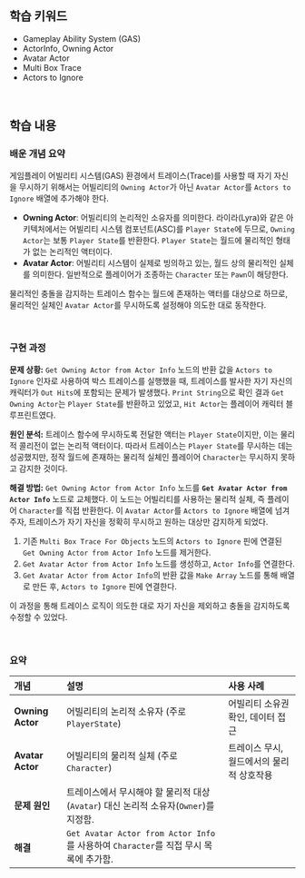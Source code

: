 ## 학습 키워드 <br>

- Gameplay Ability System (GAS)
- ActorInfo, Owning Actor
- Avatar Actor
- Multi Box Trace
- Actors to Ignore

<br/>

## 학습 내용

### 배운 개념 요약

게임플레이 어빌리티 시스템(GAS) 환경에서 트레이스(Trace)를 사용할 때 자기 자신을 무시하기 위해서는 어빌리티의 `Owning Actor`가 아닌 `Avatar Actor`를 `Actors to Ignore` 배열에 추가해야 한다.

  * **Owning Actor**: 어빌리티의 논리적인 소유자를 의미한다. 라이라(Lyra)와 같은 아키텍처에서는 어빌리티 시스템 컴포넌트(ASC)를 `Player State`에 두므로, `Owning Actor`는 보통 `Player State`를 반환한다. `Player State`는 월드에 물리적인 형태가 없는 논리적인 액터이다.
  * **Avatar Actor**: 어빌리티 시스템이 실제로 빙의하고 있는, 월드 상의 물리적인 실체를 의미한다. 일반적으로 플레이어가 조종하는 `Character` 또는 `Pawn`이 해당한다.

물리적인 충돌을 감지하는 트레이스 함수는 월드에 존재하는 액터를 대상으로 하므로, 물리적인 실체인 `Avatar Actor`를 무시하도록 설정해야 의도한 대로 동작한다.

<br/>

### 구현 과정

**문제 상황:** `Get Owning Actor from Actor Info` 노드의 반환 값을 `Actors to Ignore` 인자로 사용하여 박스 트레이스를 실행했을 때, 트레이스를 발사한 자기 자신의 캐릭터가 `Out Hits`에 포함되는 문제가 발생했다. `Print String`으로 확인 결과 `Get Owning Actor`는 `Player State`를 반환하고 있었고, `Hit Actor`는 플레이어 캐릭터 블루프린트였다.

**원인 분석:** 트레이스 함수에 무시하도록 전달한 액터는 `Player State`이지만, 이는 물리적 콜리전이 없는 논리적 액터이다. 따라서 트레이스는 `Player State`를 무시하는 데는 성공했지만, 정작 월드에 존재하는 물리적 실체인 플레이어 `Character`는 무시하지 못하고 감지한 것이다.

**해결 방법:** `Get Owning Actor from Actor Info` 노드를 **`Get Avatar Actor from Actor Info`** 노드로 교체했다. 이 노드는 어빌리티를 사용하는 물리적 실체, 즉 플레이어 `Character`를 직접 반환한다. 이 `Avatar Actor`를 `Actors to Ignore` 배열에 넘겨주자, 트레이스가 자기 자신을 정확히 무시하고 원하는 대상만 감지하게 되었다.

1.  기존 `Multi Box Trace For Objects` 노드의 `Actors to Ignore` 핀에 연결된 `Get Owning Actor from Actor Info` 노드를 제거한다.
2.  `Get Avatar Actor from Actor Info` 노드를 생성하고, `Actor Info`를 연결한다.
3.  `Get Avatar Actor from Actor Info`의 반환 값을 `Make Array` 노드를 통해 배열로 만든 후, `Actors to Ignore` 핀에 연결한다.

이 과정을 통해 트레이스 로직이 의도한 대로 자기 자신을 제외하고 충돌을 감지하도록 수정할 수 있었다.

<br/>

### 요약

| 개념 | 설명 | 사용 사례 |
| :--- | :--- | :--- |
| **Owning Actor** | 어빌리티의 논리적 소유자 (주로 `PlayerState`) | 어빌리티 소유권 확인, 데이터 접근 |
| **Avatar Actor** | 어빌리티의 물리적 실체 (주로 `Character`) | 트레이스 무시, 월드에서의 물리적 상호작용 |
| **문제 원인** | 트레이스에서 무시해야 할 물리적 대상(`Avatar`) 대신 논리적 소유자(`Owner`)를 지정함. |
| **해결** | `Get Avatar Actor from Actor Info`를 사용하여 `Character`를 직접 무시 목록에 추가함. |
